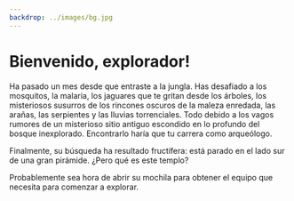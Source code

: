 ```yaml
---
backdrop: ../images/bg.jpg
---
```


# Bienvenido, explorador!

Ha pasado un mes desde que entraste a la jungla. Has desafiado a los mosquitos, la malaria, los jaguares que te gritan desde los árboles, los misteriosos susurros de los rincones oscuros de la maleza enredada, las arañas, las serpientes y las lluvias torrenciales. Todo debido a los vagos rumores de un misterioso sitio antiguo escondido en lo profundo del bosque inexplorado. Encontrarlo haría que tu carrera como arqueólogo.

Finalmente, su búsqueda ha resultado fructífera: está parado en el lado sur de una gran pirámide. ¿Pero qué es este templo?

Probablemente sea hora de abrir su mochila para obtener el equipo que necesita para comenzar a explorar.

<Page url="habitaciones/1" instructions="" action="Abrelo" condition="none" />
